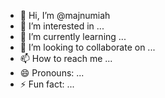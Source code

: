 - 👋 Hi, I’m @majnumiah
- 👀 I’m interested in ...
- 🌱 I’m currently learning ...
- 💞️ I’m looking to collaborate on ...
- 📫 How to reach me ...
- 😄 Pronouns: ...
- ⚡ Fun fact: ...

<!---
majnumiah/majnumiah is a ✨ special ✨ repository because its `README.md` (this file) appears on your GitHub profile.
You can click the Preview link to take a look at your changes.
--->

